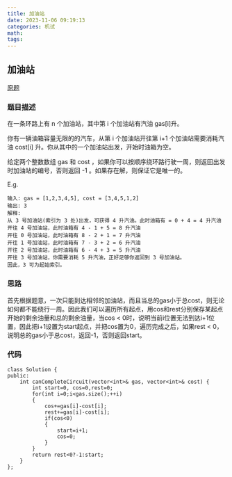 ```yaml
---
title: 加油站
date: 2023-11-06 09:19:13
categories: 机试
math:
tags:
---
```

## 加油站
[原题](https://leetcode.cn/problems/gas-station/description/?envType=study-plan-v2&envId=top-interview-150)

### 题目描述
在一条环路上有 n 个加油站，其中第 i 个加油站有汽油 gas[i]升。

你有一辆油箱容量无限的的汽车，从第 i 个加油站开往第 i+1 个加油站需要消耗汽油 cost[i] 升。你从其中的一个加油站出发，开始时油箱为空。

给定两个整数数组 gas 和 cost ，如果你可以按顺序绕环路行驶一周，则返回出发时加油站的编号，否则返回 -1 。如果存在解，则保证它是唯一的。

E.g.
```
输入: gas = [1,2,3,4,5], cost = [3,4,5,1,2]
输出: 3
解释:
从 3 号加油站(索引为 3 处)出发，可获得 4 升汽油。此时油箱有 = 0 + 4 = 4 升汽油
开往 4 号加油站，此时油箱有 4 - 1 + 5 = 8 升汽油
开往 0 号加油站，此时油箱有 8 - 2 + 1 = 7 升汽油
开往 1 号加油站，此时油箱有 7 - 3 + 2 = 6 升汽油
开往 2 号加油站，此时油箱有 6 - 4 + 3 = 5 升汽油
开往 3 号加油站，你需要消耗 5 升汽油，正好足够你返回到 3 号加油站。
因此，3 可为起始索引。
```
### 思路
首先根据题意，一次只能到达相邻的加油站，而且当总的gas小于总cost，则无论如何都不能绕行一周。因此我们可以遍历所有起点，用cos和rest分别保存某起点开始的剩余油量和总的剩余油量，当cos < 0时，说明当前i位置无法到达i+1位置，因此把i+1设置为start起点，并把cos置为0，遍历完成之后，如果rest < 0，说明总的gas小于总cost，返回-1，否则返回start。
### 代码
```
class Solution {
public:
    int canCompleteCircuit(vector<int>& gas, vector<int>& cost) {
        int start=0, cos=0,rest=0;
        for(int i=0;i<gas.size();++i)
        {
            cos+=gas[i]-cost[i];
            rest+=gas[i]-cost[i];
            if(cos<0)
            {
                start=i+1;
                cos=0;
            }
        }
        return rest<0?-1:start;
    }
};
```